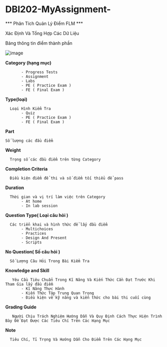 # DBI202-MyAssignment-
*** Phân Tích Quản Lý Điểm FLM ***

Xác Định Và Tổng Hợp Các Dữ Liệu

Bảng thông tin điểm thành phần

![image](https://user-images.githubusercontent.com/107615845/178150150-51586184-ea05-487d-9d04-e4d42b870454.png)

**Category (hạng mục)**

           - Progress Tests 
           - Assignment
           - Labs
           - PE ( Practice Exam )
           - FE ( Final Exam )
**Type(loại)**

      Loại Hình Kiểm Tra
           - Quiz 
           - PE ( Practice Exam )
           - FE ( Final Exam )
**Part**

    Số lượng các đầu điểm 
**Weight**

      Trọng số các đầu điểm trên từng Category
**Completion Criteria**

      Điều kiện điểm để thi và số điểm tối thiểu để pass 
**Duration**

      Thời gian và vị trí làm việc trên Category
           - At home 
           - In lab session
**Question Type( Loại câu hỏi )**

      Các triển khai và hình thức để lấy đầu điểm
           - Multichoices
           - Practices 
           - Design And Present
           - Scripts
**No Question( Số câu hỏi )**

      Số Lượng Câu Hỏi Trong Bài Kiểm Tra 
**Knowledge and Skill**

       Yêu Cầu Tiêu Chuẩn Trong Kĩ Năng Và Kiến Thức Cần Đạt Trước Khi Tham Gia lấy đầu điểm
           - Kĩ Năng Thực Hành
           - Kiến Thức Tập Trung Quan Trọng
           - Điều kiện về kỹ năng và kiến thức cho bài thi cuối cùng
**Grading Guide**

       Người Chịu Trách Nghiệm Hướng Dẫn Và Quy Định Cách Thực Hiện Trình Bày Để Đạt Được Các Tiêu Chí Trên Các Hạng Mục
**Note**

      Tiêu Chí, Tỉ Trọng Và Hướng Dẫn Cho Điểm Trên Các Hạng Mục
